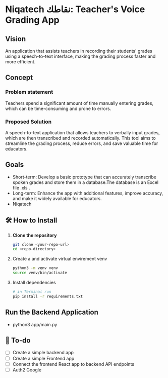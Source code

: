 # Niqatech نقاطك: Teacher's Voice Grading App
## Vision
An application that assists teachers in recording their students' grades using a speech-to-text interface, making the grading process faster and more efficient.
## Concept
### Problem statement
Teachers spend a significant amount of time manually entering grades, which can be time-consuming and prone to errors.
### Proposed Solution
A speech-to-text application that allows teachers to verbally input grades, which are then transcribed and recorded automatically. This tool aims to streamline the grading process, reduce errors, and save valuable time for educators.
## Goals

- Short-term: Develop a basic prototype that can accurately transcribe spoken grades and store them in a database.The database is an Excel file .xls .
- Long-term: Enhance the app with additional features, improve accuracy, and make it widely available for educators.
- Niqatech

## 🛠️ How to Install
1. **Clone the repository**  
   ```bash
   git clone <your-repo-url>
   cd <repo-directory>

2. Create a and activate virtual envirement venv
   ```bash
   python3 -m venv venv
   source venv/bin/activate

4. Install dependencies
    ```bash
    # in Terminal run
    pip install -r requirements.txt

## Run the Backend Application
- python3 app/main.py



## 📝 To-do
- [ ] Create a simple backend app
- [ ] Create a simple Frontend app
- [ ] Connect the frontend React app to backend API endpoints
- [ ] Auth2 Google
